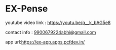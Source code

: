 # EX-Pense
youtube video link : https://youtu.be/q__k_bAG5e8

contact info : 9900679224abhi@gmail.com

app url:https://ex-app.apps.pcfdev.in/
